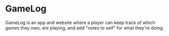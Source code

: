 # GameLog
GameLog is an app and website where a player can keep track of which games they own, are playing, and add "notes to self" for what they're doing.
